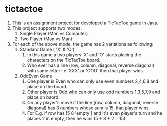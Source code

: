 # tictactoe

1. This is an assignment project for developed a TicTacToe game in Java.
2. This project supports two modes:
    1. Single Player (Man vs Computer)
    2. Two Player (Man vs Man)
3. For each of the above mode, the game has 2 variations as following:
    1. Standard Game ( 'X' & 'O')
        1. In this game a two players 'X' and 'O' starts placing the characters on the TicTacToe board.
        2. Who ever has a line (row, column, diagonal, reverse diagonal) with same letter i.e 'XXX' or 'OOO' then that player wins.
    2. OddEven Game 
        1. One player is Even who can only use even numbers 2,4,6,8 and place on the board.
        2. Other player is Odd who can only use odd numbers 1,3,5,7,9 and place on baord.
        3. On any player's move if the line (row, column, diagonal, reverse diagonal) has 3 numbers whose sum is 15, that player wins.
        4. For E.g. if row has [5 8 'empty'] and it's even player's turn and he places 2 in empty, then he wins (5 + 8 + 2 = 15)
      


